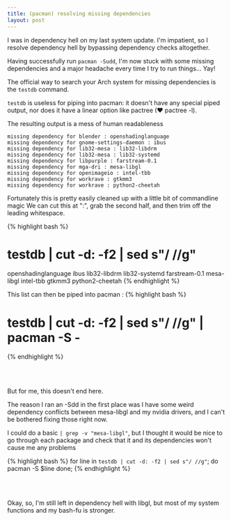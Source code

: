 ```yaml
---
title: (pacman) resolving missing dependencies
layout: post
---
```


I was in dependency hell on my last system update. I'm impatient, so I resolve dependency hell by bypassing dependency checks altogether.

Having successfully run `pacman -Sudd`, I'm now stuck with some missing dependencies and a major headache every time I try to run things... Yay!

The official way to search your Arch system for missing dependencies is the `testdb` command. 

`testdb` is useless for piping into pacman: it doesn't have any special piped output, nor does it have a linear option like pactree (&hearts; pactree -l). 

The resulting output is a mess of human readableness

	missing dependency for blender : openshadinglanguage
	missing dependency for gnome-settings-daemon : ibus
	missing dependency for lib32-mesa : lib32-libdrm
	missing dependency for lib32-mesa : lib32-systemd
	missing dependency for libpurple : farstream-0.1
	missing dependency for mga-dri : mesa-libgl
	missing dependency for openimageio : intel-tbb
	missing dependency for workrave : gtkmm3
	missing dependency for workrave : python2-cheetah


Fortunately this is pretty easily cleaned up with a little bit of commandline magic 
We can cut this at ":", grab the second half, and then trim off the leading whitespace.

{% highlight bash %}
# testdb | cut -d: -f2 | sed s"/ //g"  
openshadinglanguage
ibus
lib32-libdrm
lib32-systemd
farstream-0.1
mesa-libgl
intel-tbb
gtkmm3
python2-cheetah
{% endhighlight %}

This list can then be piped into pacman :
{% highlight bash %}
# testdb | cut -d: -f2 | sed s"/ //g" | pacman -S -
{% endhighlight %}

<br><br>

But for me, this doesn't end here.

The reason I ran an -Sdd in the first place was I have some weird dependency conflicts between mesa-libgl and my nvidia drivers, and I can't be bothered fixing those right now. 

I could do a basic `| grep -v "mesa-libgl"`, but I thought it would be nice to go through each package and check that it and its dependencies won't cause me any problems

{% highlight bash %}
for line in `testdb | cut -d: -f2 | sed s"/ //g"`; do 
    pacman -S $line
done;
{% endhighlight %}

<br><br>

Okay, so, I'm still left in dependency hell with libgl, but most of my system functions and my bash-fu is stronger.
